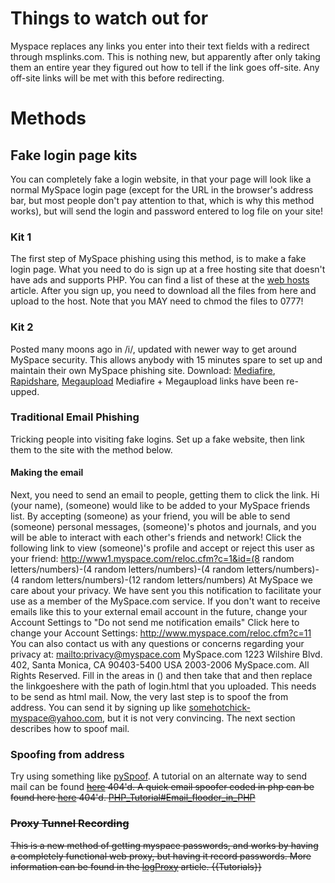 
# Things to watch out for #

Myspace replaces any links you enter into their text fields with a redirect through msplinks.com. This is nothing new, but apparently after only taking them an entire year they figured out how to tell if the link goes off-site. Any off-site links will be met with this before redirecting.

# Methods #


## Fake login page kits ##

You can completely fake a login website, in that your page will look like a normal MySpace login page (except for the URL in the browser's address bar, but most people don't pay attention to that, which is why this method works), but will send the login and password entered to log file on your site!

### Kit 1 ###

The first step of MySpace phishing using this method, is to make a fake login page. What you need to do is sign up at a free hosting site that doesn't have ads and supports PHP. You can find a list of these at the [web hosts](/web_hosts) article.
After you sign up, you need to download all the files from here and upload to the host. Note that you MAY need to chmod the files to 0777!

### Kit 2 ###

Posted many moons ago in /i/, updated with newer way to get around MySpace security. This allows anybody with 15 minutes spare to set up and maintain their own MySpace phishing site.
Download: [Mediafire](http://anonym.to/http://www.mediafire.com/?sharekey=aa4708b368022712c79b87b207592a1ce04e75f6e8ebb871), [Rapidshare](http://anonym.to/http://rapidshare.com/files/52991443/myspace_2007-2.zip.html), [Megaupload](http://anonym.to/http://www.megaupload.com/?d=LPDZYFMO)
Mediafire + Megaupload links have been re-upped.

### Traditional Email Phishing ###

Tricking people into visiting fake logins. Set up a fake website, then link them to the site with the method below.

#### Making the email ####

Next, you need to send an email to people, getting them to click the link.
     Hi (your name),
     (someone) would like to be added to your MySpace friends list.
     By accepting (someone) as your friend, you will be able to send (someone) personal messages, (someone)'s photos and journals, and you will be able to interact with each other's friends and network!
     Click the following link to view (someone)'s profile and accept or reject this user as your friend: <a href='linkgoeshere'><http://www1.myspace.com/reloc.cfm?c=1&id=(8> random letters/numbers)-(4 random letters/numbers)-(4 random letters/numbers)-(4 random letters/numbers)-(12 random letters/numbers)</a>
     At MySpace we care about your privacy. We have sent you this notification to facilitate your use as a member of the MySpace.com service. If you don't want to receive emails like this to your external email account in the future, change your Account Settings to "Do not send me notification emails"
     Click here to change your Account Settings: <a href='linkgoeshere'><http://www.myspace.com/reloc.cfm?c=11></a>
     You can also contact us with any questions or concerns regarding your privacy at: <mailto:privacy@myspace.com>
     MySpace.com 1223 Wilshire Blvd. 402, Santa Monica, CA 90403-5400 USA
     2003-2006 MySpace.com. All Rights Reserved.
Fill in the areas in () and then take that and then replace the linkgoeshere with the path of login.html that you uploaded.
This needs to be send as html mail.
Now, the very last step is to spoof the from address. You can send it by signing up like somehotchick-myspace@yahoo.com, but it is not very convincing. The next section describes how to spoof mail.

### Spoofing from address ###

Try using something like [pySpoof](http://pythoncode.awardspace.com/). A tutorial on an alternate way to send mail can be found <s>[here](http://anonym.to/http://www.datastronghold.com/security-articles/general-security-articles/how-to-spoof-an-email-without-software.html) 404'd.
A quick email spoofer coded in php can be found here <s>[here](http://d0n7r33dd15.pcriot.com/EmailSpoofer.html) 404'd.
[PHP_Tutorial#Email_flooder_in_PHP](/PHP_Tutorial#Email_flooder_in_PHP)

### Proxy Tunnel Recording ###

This is a new method of getting myspace passwords, and works by having a completely functional web proxy, but having it record passwords. More information can be found in the [logProxy](/logProxy) article.
{{Tutorials}}

